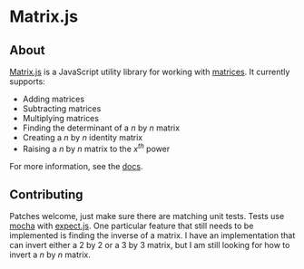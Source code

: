 # Matrix.js

## About

[Matrix.js](http://angusgibbs.github.com/matrix/) is a JavaScript utility library
for working with [matrices](http://wikipedia.org/wiki/Matrix_(Mathematics)). It
currently supports:

* Adding matrices
* Subtracting matrices
* Multiplying matrices
* Finding the determinant of a *n* by *n* matrix
* Creating a *n* by *n* identity matrix
* Raising a *n* by *n* matrix to the *x<sup>th</sup>* power

For more information, see the [docs](http://angusgibbs.github.com/matrix/docs/).

## Contributing

Patches welcome, just make sure there are matching unit tests. Tests use
[mocha](http://visionmedi.github.com/mocha/) with [expect.js](https://github.com/LearnBoost/expect.js).
One particular feature that still needs to be implemented is finding the inverse
of a matrix. I have an implementation that can invert either a 2 by 2 or a 3 by 3 matrix,
but I am still looking for how to invert a *n* by *n* matrix.